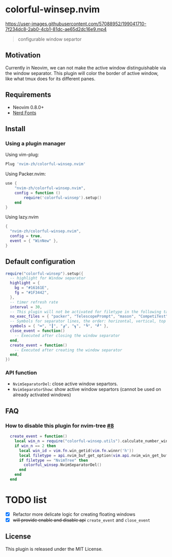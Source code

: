 # colorful-winsep.nvim

https://user-images.githubusercontent.com/57088952/199041710-7f234dc8-2ab0-4cb1-81dc-ae65d2dc16e9.mp4
> configurable window separtor

## Motivation

Currently in Neovim, we can not make the active window distinguishable via the window separator.
This plugin will color the border of active window, like what tmux does for its different panes.

## Requirements

+ Neovim 0.8.0+
+ [Nerd Fonts](https://www.nerdfonts.com/)

## Install
### Using a plugin manager

Using vim-plug:

```lua
Plug 'nvim-zh/colorful-winsep.nvim'
```

Using Packer.nvim:

```lua
use {
    "nvim-zh/colorful-winsep.nvim",
    config = function ()
        require('colorful-winsep').setup()
    end
}
```

Using lazy.nvim

```lua
{
  "nvim-zh/colorful-winsep.nvim",
  config = true,
  event = { "WinNew" },
}
```

## Default configuration

```lua
require("colorful-winsep").setup({
  -- highlight for Window separator
  highlight = {
    bg = "#16161E",
    fg = "#1F3442",
  },
  -- timer refresh rate
  interval = 30,
  -- This plugin will not be activated for filetype in the following table.
  no_exec_files = { "packer", "TelescopePrompt", "mason", "CompetiTest", "NvimTree" },
  -- Symbols for separator lines, the order: horizontal, vertical, top left, top right, bottom left, bottom right.
  symbols = { "━", "┃", "┏", "┓", "┗", "┛" },
  close_event = function()
    -- Executed after closing the window separator
  end,
  create_event = function()
    -- Executed after creating the window separator
  end,
})
```

### API function

- `NvimSeparatorDel`: close active window separtors.
- `NvimSeparatorShow`: show active window separtors (cannot be used on already activated windows)

## FAQ

###  How to disable this plugin for nvim-tree [#8](https://github.com/nvim-zh/colorful-winsep.nvim/issues/8)

```lua
  create_event = function()
    local win_n = require("colorful-winsep.utils").calculate_number_windows()
    if win_n == 2 then
      local win_id = vim.fn.win_getid(vim.fn.winnr('h'))
      local filetype = api.nvim_buf_get_option(vim.api.nvim_win_get_buf(win_id), 'filetype')
      if filetype == "NvimTree" then
        colorful_winsep.NvimSeparatorDel()
      end
    end
  end
```

# TODO list

- [x] Refactor more delicate logic for creating floating windows
- [x] ~~will provide enable and disable api~~ `create_event` and `close_event`

## License

This plugin is released under the MIT License.
